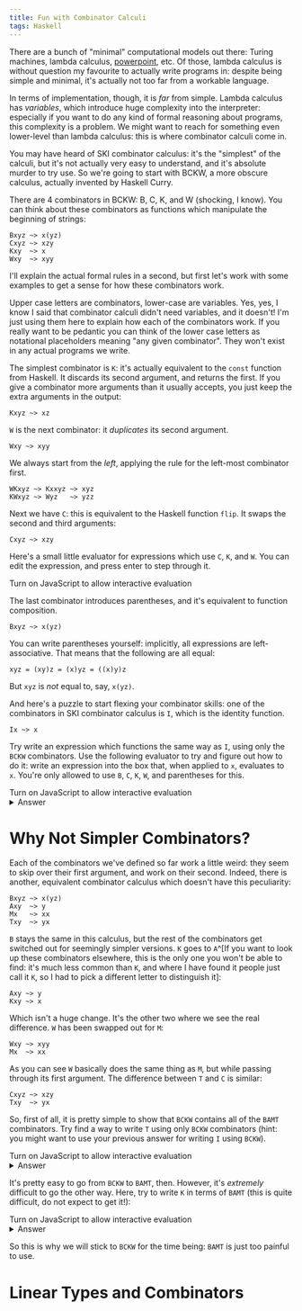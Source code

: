```yaml
---
title: Fun with Combinator Calculi
tags: Haskell
---
```


<script src="../code/ski/script.js"></script>
<style>
input[type=text] {
    border:0;
    outline:0;
    font-size: 11px;
    font-family: menlo, monospace;
}
input[type=text]:focus {
    outline:none!important;
}
input[type=text]:invalid {
    color: red;
}
</style>

There are a bunch of "minimal" computational models out there: Turing machines,
lambda calculus,
[powerpoint](https://www.andrew.cmu.edu/user/twildenh/PowerPointTM/Paper.pdf), etc.
Of those, lambda calculus is without question my favourite to actually write
programs in: despite being simple and minimal, it's actually not too far from a
workable language.

In terms of implementation, though, it is *far* from simple.
Lambda calculus has *variables*, which introduce huge complexity into the
interpreter: especially if you want to do any kind of formal reasoning about
programs, this complexity is a problem.
We might want to reach for something even lower-level than lambda calculus: this
is where combinator calculi come in.

You may have heard of SKI combinator calculus: it's the "simplest" of the
calculi, but it's not actually very easy to understand, and it's absolute murder
to try use.
So we're going to start with BCKW, a more obscure calculus, actually invented by
Haskell Curry.

There are 4 combinators in BCKW: B, C, K, and W (shocking, I know).
You can think about these combinators as functions which manipulate the
beginning of strings:

```
Bxyz ~> x(yz)
Cxyz ~> xzy
Kxy  ~> x
Wxy  ~> xyy
```

I'll explain the actual formal rules in a second, but first let's work with some
examples to get a sense for how these combinators work.

Upper case letters are combinators, lower-case are variables.
Yes, yes, I know I said that combinator calculi didn't need variables, and it
doesn't!
I'm just using them here to explain how each of the combinators work.
If you really want to be pedantic you can think of the lower case letters as
notational placeholders meaning "any given combinator".
They won't exist in any actual programs we write.

The simplest combinator is `K`: it's actually equivalent to the  `const`
function from Haskell.
It discards its second argument, and returns the first.
If you give a combinator more arguments than it usually accepts, you just keep
the extra arguments in the output:

```
Kxyz ~> xz
```

`W` is the next combinator: it *duplicates* its second argument.

```
Wxy ~> xyy
```

We always start from the *left*, applying the rule for the left-most combinator
first.

```
WKxyz ~> Kxxyz ~> xyz
KWxyz ~> Wyz   ~> yzz
```

Next we have `C`: this is equivalent to the Haskell function `flip`.
It swaps the second and third arguments:

```
Cxyz ~> xzy
```

Here's a small little evaluator for expressions which use `C`, `K`, and `W`.
You can edit the expression, and press enter to step through it.

<p id="CKW"><script>
small_repl(
  { input_id: "CKW"
  , output_lines: 3
  , initial_expr: "WKCxyz"
  , allowed_combos: [Comb.C, Comb.K, Comb.W]
  }
);
</script><noscript>Turn on JavaScript to allow interactive evaluation</noscript>

The last combinator introduces parentheses, and it's equivalent to function
composition.

```
Bxyz ~> x(yz)
```

You can write parentheses yourself: implicitly, all expressions are left-associative.
That means that the following are all equal:

```
xyz = (xy)z = (x)yz = ((x)y)z
```

But `xyz` is *not* equal to, say, `x(yz)`.

And here's a puzzle to start flexing your combinator skills: one of the
combinators in SKI combinator calculus is `I`, which is the identity function.

```
Ix ~> x
```

Try write an expression which functions the same way as `I`, using only the
`BCKW` combinators.
Use the following evaluator to try and figure out how to do it: write an
expression into the box that, when applied to `x`, evaluates to `x`.
You're only allowed to use `B`, `C`, `K`, `W`, and parentheses for this.

<p id="BCKWtoI"></p><script>
small_tester(
  { input_id: "BCKWtoI"
  , output_lines: 3
  , input_width: 5
  , initial_expr: ""
  , vars: "x"
  , expect: "x" 
  , allowed_combos: [Comb.B, Comb.C, Comb.K, Comb.W]
  }
); </script><noscript>Turn on JavaScript to allow interactive evaluation</noscript>

<details><summary>Answer</summary>
`CK` followed by any combinator will do the trick.
So `CKB`, `CKK`, `CKC`, etc.

```
I = CKC
```
</details>

# Why Not Simpler Combinators?

Each of the combinators we've defined so far work a little weird: they seem to
skip over their first argument, and work on their second.
Indeed, there is another, equivalent combinator calculus which doesn't have this
peculiarity:

```
Bxyz ~> x(yz)
Axy  ~> y
Mx   ~> xx
Txy  ~> yx
```

`B` stays the same in this calculus, but the rest of the combinators get
switched out for seemingly simpler versions.
`K` goes to `A`^[If you want to look up these combinators elsewhere, this is the only one
you won't be able to find: it's much less common than `K`, and where I have
found it people just call it `K`, so I had to pick a different letter to
distinguish it]:

```
Axy ~> y
Kxy ~> x
```

Which isn't a huge change.
It's the other two where we see the real difference.
`W` has been swapped out for `M`:

```
Wxy ~> xyy
Mx  ~> xx
```

As you can see `W` basically does the same thing as `M`, but while passing
through its first argument.
The difference between `T` and `C` is similar:

```
Cxyz ~> xzy
Txy  ~> yx
```

So, first of all, it is pretty simple to show that `BCKW` contains all of the
`BAMT` combinators.
Try find a way to write `T` using only `BCKW` combinators (hint: you might want
to use your previous answer for writing `I` using `BCKW`).

<p id="BCKWtoT"></p><script>
small_tester(
  { input_id: "BCKWtoT"
  , output_lines: 3
  , input_width: 8
  , initial_expr: ""
  , vars: "xy"
  , expect: "yx"
  , allowed_combos: [Comb.B, Comb.C, Comb.K, Comb.W]
  }
); </script><noscript>Turn on JavaScript to allow interactive evaluation</noscript>

<details><summary>Answer</summary>
So in fact all of the changed BAMT combinators can be encoded using BCKW by
putting `I` (or `CKC` or what have you) after the corresponding BCKW combinator.
In other words:
```
T = CI = C(CKC)
A = KI = K(CKC)
M = WI = W(CKC)
```
</details>

It's pretty easy to go from `BCKW` to `BAMT`, then.
However, it's *extremely* difficult to go the other way.
Here, try to write `K` in terms of `BAMT` (this is quite difficult, do not
expect to get it!):

<p id="BAMTtoK"></p><script>
small_tester(
  { input_id: "BAMTtoK"
  , output_lines: 5
  , input_width: 12
  , initial_expr: ""
  , vars: "xy"
  , expect: "x"
  , allowed_combos: [Comb.B, Comb.A, Comb.M, Comb.T]
  }
);
</script><noscript>Turn on JavaScript to allow interactive evaluation</noscript>

<details><summary>Answer</summary>
Either of the following would work:

```
B(TA)(BBT)
B(B(TA)B)T
```
</details>

So this is why we will stick to `BCKW` for the time being: `BAMT` is just too
painful to use.

# Linear Types and Combinators

<!-- # Some Other Combinators -->

<!-- We have a good reason for focusing on the `S` and `K` combinators: together, -->
<!-- they're Turing complete, and they're the simplest two combinators which have -->
<!-- that property (I think). -->
<!-- Other combinators are either weirder, or require more than two to get Turing -->
<!-- completeness. -->

<!-- All the same, they are not very intuitive or usable. -->
<!-- We're going to look at two other combinator sets now which are equal in power to -->
<!-- the SK combinators: they have four combinators a piece, though, so they're not -->
<!-- as "simple". -->

<!-- First, we have the `BAMT` combinator set. -->
<!-- I'll give the definition of each first, and then we'll move on to exploring them -->
<!-- a little. -->

<!-- ``` -->
<!-- Bxyz ~> x(yz) -->
<!-- Axy  ~> y -->
<!-- Mx   ~> xx -->
<!-- Txy  ~> yx -->
<!-- ``` -->

<!-- `A` is quite similar to `K`, but it drops is first argument, keeping the -->
<!-- `M` duplicates its argument, and `T` swaps them around. -->
<!-- `B`, like `S`, adds parentheses. -->

<!-- In terms of normal functional code, `B` is composition: it takes two functions -->
<!-- and an argument, and applied those two functions to the argument. -->

<!-- I quite like this combinator set because each combinator is extremely simple in -->
<!-- its function. -->
<!-- Also, each combinator gives a concrete capability to the combinators. -->
<!-- `M`, for instance, allows us to make copies. -->
<!-- If we worked with only the `BAT` combinators, we would know that our interpreter -->
<!-- would always produce an output no larger than its input. -->
<!-- Similarly, `A` allows us to discard information. -->

<!-- A combinator system that didn't include the `A` or `M` combinators would be -->
<!-- *linear*: in fact, some linear logic (and affine logic) systems are based on -->
<!-- this precise symmetry. -->

<!-- So now, let's try use some of them to replicate the `SKI` combinators. -->
<!-- First, `I` (you want to write an expression that, when applied to `x`, returns -->
<!-- `x`): -->

<!-- <p id="BAMTtoI"></p><script> -->
<!-- small_tester( -->
<!--   { input_id: "BAMTtoI" -->
<!--   , output_lines: 2 -->
<!--   , input_width: 3 -->
<!--   , initial_expr: "" -->
<!--   , vars: "x" -->
<!--   , expect: "x"  -->
<!--   , allowed_combos: [Comb.B, Comb.A, Comb.M, Comb.T] -->
<!--   } -->
<!-- ); -->
<!-- </script><noscript>Turn on JavaScript to allow interactive evaluation</noscript> -->

<!-- <details><summary>Answer</summary> -->
<!-- `A` followed by anything (so `AB`, `AT`, `AM`, etc) will give you a combinator -->
<!-- equivalent to `I`. -->
<!-- </details> -->

<!-- That should have been pretty easy. -->
<!-- The next one is *not*: do not expect to be able to get it! -->
<!-- You need to replicate `K`. -->


<!-- That last one was pretty ugly. -->
<!-- `S` is even more horrific still: -->

<!-- ``` -->
<!-- S = B(B(B(T(BM(BBT)))(BBT)))(BB(B(T(BBT))(BBT))) -->
<!-- ``` -->

<!-- You can try out the `BAMT` calculus in the following evaluator, it's loaded up -->
<!-- with the awful equivalence for `S`: -->

<!-- <p id="BAMTtoS"></p><script> -->
<!-- small_repl( -->
<!--   { input_id: "BAMTtoS" -->
<!--   , output_lines: 5 -->
<!--   , input_width: 50 -->
<!--   , initial_expr: "B(B(B(T(BM(BBT)))(BBT)))(BB(B(T(BBT))(BBT)))xyz" -->
<!--   , allowed_combos: [Comb.B, Comb.A, Comb.M, Comb.T] -->
<!--   } -->
<!-- ); -->
<!-- </script><noscript>Turn on JavaScript to allow interactive evaluation</noscript> -->

<!-- # A Usable Combinator Set -->

<!-- So we've seen the theoretically simple `SK` combinators, the simple to -->
<!-- understand (but a nightmare to use) `BAMT` combinators, now we'll introduce a -->
<!-- combinator set which is relatively simple to both understand *and* use: `BCKW`. -->

<!-- ``` -->
<!-- Bxyz ~> x(yz) -->
<!-- Cxyz ~> xzy -->
<!-- Kxy  ~> x -->
<!-- Wxy  ~> xyy -->
<!-- ``` -->

<!-- You can see that it's a little similar to `BAMT`, we have `B`, we have `K` -->
<!-- (which is quite similar to `A`), and the `C` and `W`. -->
<!-- These last two function analogously to `T` and `M`, except they take an extra -->
<!-- argument that they keep in front. -->
<!-- This makes them *far* easier to use. -->
<!-- Here's a repl to try them out. -->
<!-- See if you can figure out the other combinators we've seen so far. -->

<!-- <p id="BCKW"></p><script> -->
<!-- small_repl( -->
<!--   { input_id: "BCKW" -->
<!--   , output_lines: 5 -->
<!--   , initial_expr: "" -->
<!--   , allowed_combos: [Comb.B, Comb.C, Comb.K, Comb.W] -->
<!--   } -->
<!-- ); -->
<!-- </script><noscript>Turn on JavaScript to allow interactive evaluation</noscript> -->


<!-- And here's a puzzle: this is difficult, but doable. -->
<!-- See if you can express `S` using `BCKW` alone. -->

<!-- <p id="BCKWtoS"></p><script> -->
<!-- small_tester( -->
<!--   { input_id: "BCKWtoS" -->
<!--   , output_lines: 5 -->
<!--   , initial_expr: "" -->
<!--   , vars: "xyz" -->
<!--   , expect: "xz(yz)" -->
<!--   , allowed_combos: [Comb.B, Comb.C, Comb.K, Comb.W] -->
<!--   } -->
<!-- ); -->
<!-- </script><noscript>Turn on JavaScript to allow interactive evaluation</noscript> -->

<!-- <details><summary>Answer</summary> -->
<!-- ``` -->
<!-- S = B(BW)(BBC) -->
<!-- ``` -->
<!-- </details> -->
